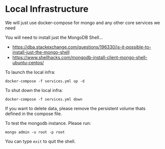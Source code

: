 # Local Infrastructure

We will just use docker-compose for mongo and any other core services we need

You will need to install just the MongoDB Shell...

* https://dba.stackexchange.com/questions/196330/is-it-possible-to-install-just-the-mongo-shell
* https://www.shellhacks.com/mongodb-install-client-mongo-shell-ubuntu-centos/

To launch the local infra:

`docker-compose -f services.yml up -d`

To shut down the local infra:

`docker-compose -f services.yml down`

If you want to delete data, please remove the persistent volume thats defined in the compose file.

To test the mongodb instance. Please run:

`mongo admin -u root -p root`

You can type `exit` to quit the shell.
